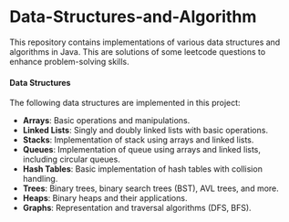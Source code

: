 # Data-Structures-and-Algorithm

This repository contains implementations of various data structures and algorithms in Java. This are solutions of some leetcode questions to enhance problem-solving skills.

<h4>Data Structures</h4>
The following data structures are implemented in this project:
<ul>
  <li><b>Arrays</b>: Basic operations and manipulations.</li>
  <li><b>Linked Lists</b>: Singly and doubly linked lists with basic operations.</li>
  <li><b>Stacks</b>: Implementation of stack using arrays and linked lists. </li>
  <li><b>Queues</b>: Implementation of queue using arrays and linked lists, including circular queues.  </li>
  <li><b>Hash Tables</b>: Basic implementation of hash tables with collision handling.</li>
  <li><b>Trees</b>: Binary trees, binary search trees (BST), AVL trees, and more.</li>
  <li><b>Heaps</b>: Binary heaps and their applications.</li>
  <li><b>Graphs</b>: Representation and traversal algorithms (DFS, BFS).</li>
</ul>







